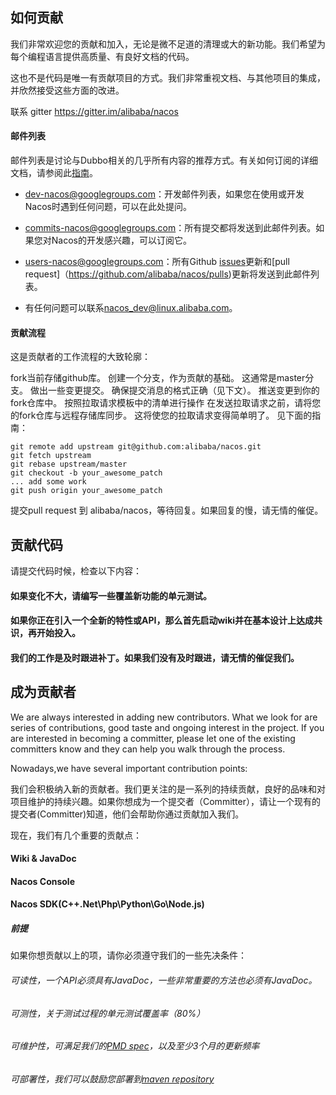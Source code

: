## 如何贡献

我们非常欢迎您的贡献和加入，无论是微不足道的清理或大的新功能。我们希望为每个编程语言提供高质量、有良好文档的代码。

这也不是代码是唯一有贡献项目的方式。我们非常重视文档、与其他项目的集成，并欣然接受这些方面的改进。

联系
gitter https://gitter.im/alibaba/nacos


#### 邮件列表

邮件列表是讨论与Dubbo相关的几乎所有内容的推荐方式。有关如何订阅的详细文档，请参阅此[指南](https://github.com/apache/incubator-dubbo/wiki/Mailing-list-subscription-guide)。

- <a href="mailto:dev-nacos+subscribe@googlegroups.comg">dev-nacos@googlegroups.com</a>：开发邮件列表，如果您在使用或开发Nacos时遇到任何问题，可以在此处提问。
- <a href="mailto:commits+nacos-subscribe@googlegroups.com">commits-nacos@googlegroups.com</a>：所有提交都将发送到此邮件列表。如果您对Nacos的开发感兴趣，可以订阅它。
- <a href="mailto:users-nacos+subscribe@googlegroups.com">users-nacos@googlegroups.com</a>：所有Github [issues](https://github.com/alibaba/nacos/issues)更新和[pull request]（https://github.com/alibaba/nacos/pulls)更新将发送到此邮件列表。

- 有任何问题可以联系<a href="mailto:nacos_dev@linux.alibaba.com">nacos_dev@linux.alibaba.com</a>。
#### 贡献流程
这是贡献者的工作流程的大致轮廓：

fork当前存储github库。
创建一个分支，作为贡献的基础。 这通常是master分支。
做出一些变更提交。
确保提交消息的格式正确（见下文）。
推送变更到你的fork仓库中。
按照拉取请求模板中的清单进行操作
在发送拉取请求之前，请将您的fork仓库与远程存储库同步。 这将使您的拉取请求变得简单明了。 见下面的指南：
```
git remote add upstream git@github.com:alibaba/nacos.git
git fetch upstream
git rebase upstream/master
git checkout -b your_awesome_patch
... add some work
git push origin your_awesome_patch
```
提交pull request 到 alibaba/nacos，等待回复。如果回复的慢，请无情的催促。
## 贡献代码

请提交代码时候，检查以下内容：

#### 如果变化不大，请编写一些覆盖新功能的单元测试。

#### 如果你正在引入一个全新的特性或API，那么首先启动wiki并在基本设计上达成共识，再开始投入。

#### 我们的工作是及时跟进补丁。如果我们没有及时跟进，请无情的催促我们。



## 成为贡献者

We are always interested in adding new contributors. What we look for are series of contributions, good taste and ongoing interest in the project. If you are interested in becoming a committer, please let one of the existing committers know and they can help you walk through the process.

Nowadays,we have several important contribution points:


我们会积极纳入新的贡献者。我们更关注的是一系列的持续贡献，良好的品味和对项目维护的持续兴趣。如果你想成为一个提交者（Committer），请让一个现有的提交者(Committer)知道，他们会帮助你通过贡献加入我们。

现在，我们有几个重要的贡献点：
#### Wiki & JavaDoc
#### Nacos Console
#### Nacos SDK(C++\.Net\Php\Python\Go\Node.js)

##### 前提
如果你想贡献以上的项，请你必须遵守我们的一些先决条件：

###### 可读性，一个API必须具有JavaDoc，一些非常重要的方法也必须有JavaDoc。

###### 可测性，关于测试过程的单元测试覆盖率（80%）

###### 可维护性，可满足我们的[PMD spec](style/codeStyle.xml)，以及至少3个月的更新频率

###### 可部署性，我们可以鼓励您部署到[maven repository](http://search.maven.org/)
 